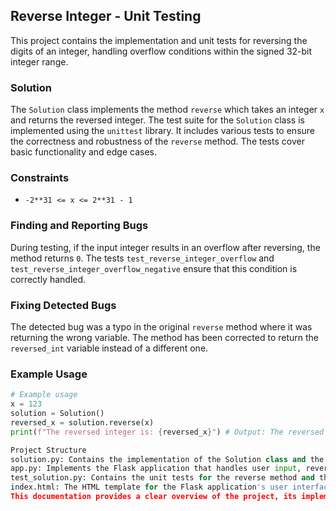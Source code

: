 ## Reverse Integer - Unit Testing

This project contains the implementation and unit tests for reversing the digits of an integer, handling overflow conditions within the signed 32-bit integer range.

### Solution

The `Solution` class implements the method `reverse` which takes an integer `x` and returns the reversed integer. The test suite for the `Solution` class is implemented using the `unittest` library. It includes various tests to ensure the correctness and robustness of the `reverse` method. The tests cover basic functionality and edge cases.

### Constraints

* `-2**31 <= x <= 2**31 - 1` 

### Finding and Reporting Bugs

During testing, if the input integer results in an overflow after reversing, the method returns `0`.  The tests `test_reverse_integer_overflow` and `test_reverse_integer_overflow_negative` ensure that this condition is correctly handled.

### Fixing Detected Bugs

The detected bug was a typo in the original `reverse` method where it was returning the wrong variable. The method has been corrected to return the `reversed_int` variable instead of a different one.


### Example Usage

```python
# Example usage
x = 123
solution = Solution()
reversed_x = solution.reverse(x)
print(f"The reversed integer is: {reversed_x}") # Output: The reversed integer is: 321```

Project Structure
solution.py: Contains the implementation of the Solution class and the reverse method.
app.py: Implements the Flask application that handles user input, reverses the integer, and displays the result.
test_solution.py: Contains the unit tests for the reverse method and the end-to-end tests for the Flask application.
index.html: The HTML template for the Flask application's user interface.
This documentation provides a clear overview of the project, its implementation, constraints, bug detection and fixing, and example usage. It also describes the project structure, making it easier to understand and navigate the code. Remember to update this documentation as you make changes to your code.
